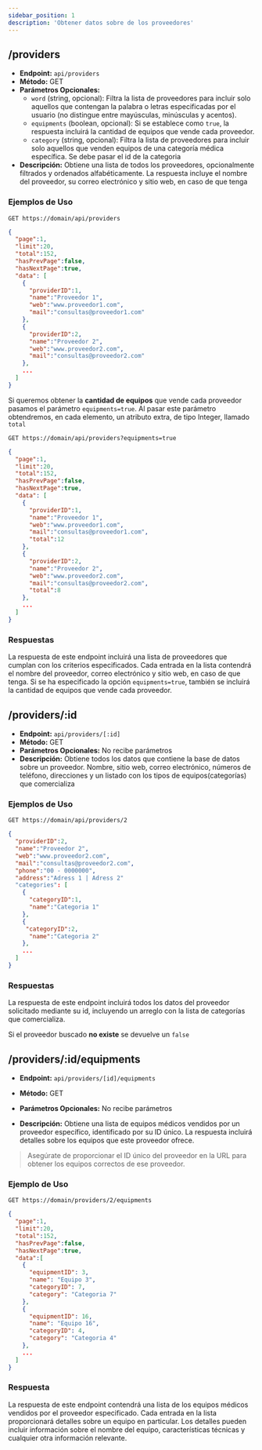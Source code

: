 ```yaml
---
sidebar_position: 1
description: 'Obtener datos sobre de los proveedores'
---
```


## **/providers**

- **Endpoint:** `api/providers`
- **Método:** GET
- **Parámetros Opcionales:**
  - `word` (string, opcional): Filtra la lista de proveedores para incluir solo aquellos que contengan la palabra o letras especificadas por el usuario (no distingue entre mayúsculas, minúsculas y acentos).
  - `equipments` (boolean, opcional): Si se establece como `true`, la respuesta incluirá la cantidad de equipos que vende cada proveedor.
  - `category` (string, opcional): Filtra la lista de proveedores para incluir solo aquellos que venden equipos de una categoría médica específica. Se debe pasar el id de la categoria
- **Descripción:** Obtiene una lista de todos los proveedores, opcionalmente filtrados y ordenados alfabéticamente. La respuesta incluye el nombre del proveedor, su correo electrónico y sitio web, en caso de que tenga

### Ejemplos de Uso

```http
GET https://domain/api/providers
```

```json
{
  "page":1,
  "limit":20,
  "total":152,
  "hasPrevPage":false,
  "hasNextPage":true,
  "data": [
    {
      "providerID":1,
      "name":"Proveedor 1",
      "web":"www.proveedor1.com",
      "mail":"consultas@proveedor1.com"
    },
    {
      "providerID":2,
      "name":"Proveedor 2",
      "web":"www.proveedor2.com",
      "mail":"consultas@proveedor2.com"
    },
    ...
  ]
}
```

Si queremos obtener la **cantidad de equipos** que vende cada proveedor pasamos el parámetro `equipments=true`. Al pasar este parámetro obtendremos, en cada elemento, un atributo extra, de tipo Integer, llamado `total`

```http
GET https://domain/api/providers?equipments=true
```

```json
{
  "page":1,
  "limit":20,
  "total":152,
  "hasPrevPage":false,
  "hasNextPage":true,
  "data": [
    {
      "providerID":1,
      "name":"Proveedor 1",
      "web":"www.proveedor1.com",
      "mail":"consultas@proveedor1.com",
      "total":12
    },
    {
      "providerID":2,
      "name":"Proveedor 2",
      "web":"www.proveedor2.com",
      "mail":"consultas@proveedor2.com",
      "total":8
    },
    ...
  ]
}
```

### Respuestas

La respuesta de este endpoint incluirá una lista de proveedores que cumplan con los criterios especificados. Cada entrada en la lista contendrá el nombre del proveedor, correo electrónico y sitio web, en caso de que tenga. Si se ha especificado la opción `equipments=true`, también se incluirá la cantidad de equipos que vende cada proveedor.


## **/providers/:id**

- **Endpoint:** `api/providers/[:id]`
- **Método:** GET
- **Parámetros Opcionales:** No recibe parámetros
- **Descripción:** Obtiene todos los datos que contiene la base de datos sobre un proveedor. Nombre, sitio web, correo electrónico, números de teléfono, direcciones y un listado con los tipos de equipos(categorías) que comercializa

### Ejemplos de Uso

```http
GET https://domain/api/providers/2
```

```json
{
  "providerID":2,
  "name":"Proveedor 2",
  "web":"www.proveedor2.com",
  "mail":"consultas@proveedor2.com",
  "phone":"00 - 0000000",
  "address":"Adress 1 | Adress 2"
  "categories": [
    {
      "categoryID":1,
      "name":"Categoria 1"
    },
    {
     "categoryID":2,
      "name":"Categoria 2"
    },
    ...
  ]
}
```

### Respuestas
La respuesta de este endpoint incluirá todos los datos del proveedor solicitado mediante su id, incluyendo un arreglo con la lista de categorías que comercializa.

Si el proveedor buscado **no existe** se devuelve un `false`


## **/providers/:id/equipments**

- **Endpoint:** `api/providers/[id]/equipments`
- **Método:** GET
- **Parámetros Opcionales:** No recibe parámetros
  
- **Descripción:** Obtiene una lista de equipos médicos vendidos por un proveedor específico, identificado por su ID único. La respuesta incluirá detalles sobre los equipos que este proveedor ofrece.

> Asegúrate de proporcionar el ID único del proveedor en la URL para obtener los equipos correctos de ese proveedor.

### Ejemplo de Uso

```http
GET https://domain/providers/2/equipments
```

```json
{ 
  "page":1,
  "limit":20,
  "total":152,
  "hasPrevPage":false,
  "hasNextPage":true,
  "data":[
    {
      "equipmentID": 3,
      "name": "Equipo 3",
      "categoryID": 7,
      "category": "Categoria 7"
    },
    {
      "equipmentID": 16,
      "name": "Equipo 16",
      "categoryID": 4,
      "category": "Categoria 4"
    },
    ...
  ]
}
```

### Respuesta

La respuesta de este endpoint contendrá una lista de los equipos médicos vendidos por el proveedor especificado. Cada entrada en la lista proporcionará detalles sobre un equipo en particular. Los detalles pueden incluir información sobre el nombre del equipo, características técnicas y cualquier otra información relevante.